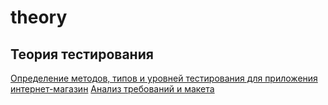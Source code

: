 # theory
## Теория тестирования
[Определение методов, типов и уровней тестирования для приложения интернет-магазин](https://docs.google.com/spreadsheets/d/1zajdAEMyAUXUqHG-q9TE43Rlm8WFqw8SMbLVj1zg9fM/edit?usp=sharing)
[Анализ требований и макета](https://docs.google.com/spreadsheets/d/1Hoi_DD9saXxxi8FykKX1mCsMl6eSJzHdOwRVhyVqu7I/edit?usp=sharing)
